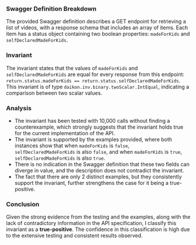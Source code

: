 ### Swagger Definition Breakdown
The provided Swagger definition describes a GET endpoint for retrieving a list of videos, with a response schema that includes an array of items. Each item has a status object containing two boolean properties: `madeForKids` and `selfDeclaredMadeForKids`.

### Invariant
The invariant states that the values of `madeForKids` and `selfDeclaredMadeForKids` are equal for every response from this endpoint: `return.status.madeForKids == return.status.selfDeclaredMadeForKids`. This invariant is of type `daikon.inv.binary.twoScalar.IntEqual`, indicating a comparison between two scalar values.

### Analysis
- The invariant has been tested with 10,000 calls without finding a counterexample, which strongly suggests that the invariant holds true for the current implementation of the API.
- The invariant is supported by the examples provided, where both instances show that when `madeForKids` is `false`, `selfDeclaredMadeForKids` is also `false`, and when `madeForKids` is `true`, `selfDeclaredMadeForKids` is also `true`.
- There is no indication in the Swagger definition that these two fields can diverge in value, and the description does not contradict the invariant.
- The fact that there are only 2 distinct examples, but they consistently support the invariant, further strengthens the case for it being a true-positive.

### Conclusion
Given the strong evidence from the testing and the examples, along with the lack of contradictory information in the API specification, I classify this invariant as a **true-positive**. The confidence in this classification is high due to the extensive testing and consistent results observed.
